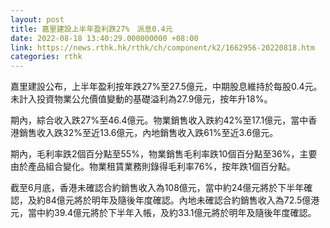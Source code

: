 ```yaml
---
layout: post
title: 嘉里建設上半年盈利跌27%　派息0.4元
date: 2022-08-18 13:40:29.000000000 +08:00
link: https://news.rthk.hk/rthk/ch/component/k2/1662956-20220818.htm
categories: rthk
---
```


嘉里建設公布，上半年盈利按年跌27%至27.5億元，中期股息維持於每股0.4元。未計入投資物業公允價值變動的基礎溢利為27.9億元，按年升18%。

期內，綜合收入跌27%至46.4億元。物業銷售收入跌約42%至17.1億元，當中香港銷售收入跌32%至近13.6億元，內地銷售收入跌61%至近3.6億元。

期內，毛利率跌2個百分點至55%，物業銷售毛利率跌10個百分點至36%，主要由於產品組合變化。物業租賃業務則錄得毛利率76%，按年跌1個百分點。

截至6月底，香港未確認合約銷售收入為108億元，當中約24億元將於下半年確認，及約84億元將於明年及隨後年度確認。內地未確認合約銷售收入為72.5億港元，當中約39.4億元將於下半年入帳，及約33.1億元將於明年及隨後年度確認。
